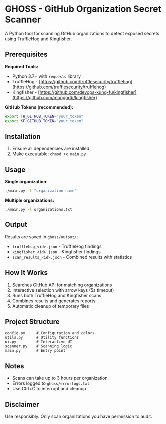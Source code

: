 # GHOSS - GitHub Organization Secret Scanner

A Python tool for scanning GitHub organizations to detect exposed secrets using TruffleHog and Kingfisher.

## Prerequisites

**Required Tools:**

-   Python 3.7+ with `requests` library
-   TruffleHog - [https://github.com/trufflesecurity/trufflehog](https://github.com/trufflesecurity/trufflehog)
-   Kingfisher - [https://github.com/devops-kung-fu/kingfisher](https://github.com/mongodb/kingfisher)

**GitHub Tokens (recommended):**

```bash
export TH_GITHUB_TOKEN="your_token"
export KF_GITHUB_TOKEN="your_token"
```

## Installation

1. Ensure all dependencies are installed
2. Make executable: `chmod +x main.py`

## Usage

**Single organization:**

```bash
./main.py -t "organization-name"
```

**Multiple organizations:**

```bash
./main.py -l organizations.txt
```

## Output

Results are saved in `ghoss/output/`:

-   `trufflehog_<id>.json` - TruffleHog findings
-   `kingfisher_<id>.json` - Kingfisher findings
-   `scan_results_<id>.json` - Combined results with statistics

## How It Works

1. Searches GitHub API for matching organizations
2. Interactive selection with arrow keys (5s timeout)
3. Runs both TruffleHog and Kingfisher scans
4. Combines results and generates reports
5. Automatic cleanup of temporary files

## Project Structure

```
config.py     # Configuration and colors
utils.py      # Utility functions
ui.py         # Interactive UI
scanner.py    # Scanning logic
main.py       # Entry point
```

## Notes

-   Scans can take up to 3 hours per organization
-   Errors logged to `ghoss/errorlogs.txt`
-   Use Ctrl+C to interrupt and cleanup

## Disclaimer

Use responsibly. Only scan organizations you have permission to audit.
